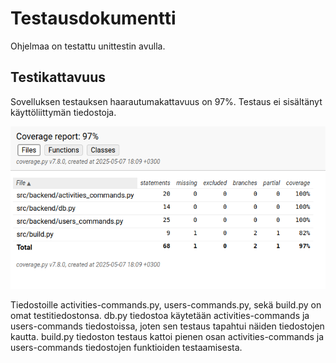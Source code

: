 # Testausdokumentti

Ohjelmaa on testattu unittestin avulla.

## Testikattavuus

Sovelluksen testauksen haarautumakattavuus on 97%. Testaus ei sisältänyt käyttöliittymän tiedostoja.

![](Kuvat/Testikattavuus.png)

Tiedostoille activities-commands.py, users-commands.py, sekä build.py on omat testitiedostonsa. db.py tiedostoa käytetään activities-commands ja users-commands tiedostoissa, joten sen testaus tapahtui näiden tiedostojen kautta. build.py tiedoston testaus kattoi pienen osan activities-commands ja users-commands tiedostojen funktioiden testaamisesta.

